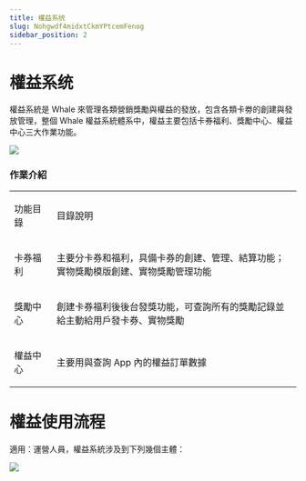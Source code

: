 ```yaml
---
title: 權益系统
slug: Nohgwdf4midxtCkmYPtcemFenog
sidebar_position: 2
---
```



# 權益系统

權益系統是 Whale 來管理各類營銷獎勵與權益的發放，包含各類卡劵的創建與發放管理，整個 Whale 權益系統體系中，權益主要包括卡券福利、獎勵中心、權益中心三大作業功能。

<img src="/assets/RLF9b0opRoZmx0xyz7AcbrVonYg.jpeg" src-width="1354" src-height="414" align="center"/>

### **作業介紹**

<table>
<colgroup>
<col width="111"/>
<col width="753"/>
</colgroup>
<tbody>
<tr>
<td><p>功能目錄</p></td><td><p>目錄說明</p></td></tr>
<tr>
<td><p>卡券福利</p></td><td><p>主要分卡券和福利，具備卡券的創建、管理、結算功能；實物獎勵模版創建、實物獎勵管理功能</p></td></tr>
<tr>
<td><p>獎勵中心</p></td><td><p>創建卡券福利後後台發獎功能，可查詢所有的獎勵記錄並給主動給用戶發卡券、實物獎勵</p></td></tr>
<tr>
<td><p>權益中心</p></td><td><p>主要用與查詢 App 內的權益訂單數據</p></td></tr>
</tbody>
</table>

# **權益使用流程**

適用：運營人員，權益系統涉及到下列幾個主體：

<img src="/assets/U3DBb2alnosrtqx3mrrctrt3nKb.jpeg" src-width="1734" src-height="2634" align="center"/>

